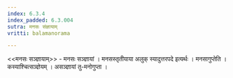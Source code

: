 ```yaml
---
index: 6.3.4
index_padded: 6.3.004
sutra: मनसः संज्ञायाम्
vritti: balamanorama

---
```

<<मनसः सञ्ज्ञायाम्>> - मनसः सञ्ज्ञायां । मनसस्तृतीयाया अलुक् स्यादुत्तरपदे इत्यर्थः । मनसागुप्तेति । कस्याश्चित्सञ्ज्ञेयम् । असञ्ज्ञायां तु-मनोगुप्ता ।